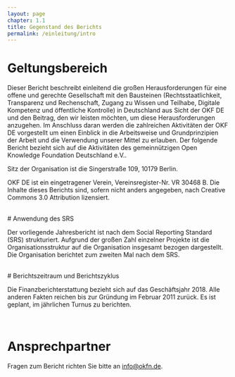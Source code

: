 ```yaml
---
layout: page
chapter: 1.1
title: Gegenstand des Berichts
permalink: /einleitung/intro
---
```



# Geltungsbereich

Dieser Bericht beschreibt einleitend die großen Herausforderungen für eine offene und gerechte Gesellschaft mit den Bausteinen (Rechtsstaatlichkeit, Transparenz und Rechenschaft, Zugang zu Wissen und Teilhabe, Digitale Kompetenz und öffentliche Kontrolle) in Deutschland aus Sicht der OKF DE und den Beitrag, den wir leisten möchten, um diese Herausforderungen anzugehen. Im Anschluss daran werden die zahlreichen  Aktivitäten der OKF DE vorgestellt um einen Einblick in die Arbeitsweise und Grundprinzipien der Arbeit und die Verwendung unserer Mittel zu erlauben. Der folgende Bericht bezieht sich auf die Aktivitäten des gemeinnützigen Open Knowledge Foundation Deutschland e.V.. 

Sitz der Organisation ist die Singerstraße 109, 10179 Berlin. 

OKF DE ist ein eingetragener Verein, Vereinsregister-Nr. VR 30468 B. Die Inhalte dieses Berichts sind, sofern nicht anders angegeben, nach Creative Commons 3.0 Attribution lizensiert.

<br>
# Anwendung des SRS 

Der vorliegende Jahresbericht ist nach dem Social Reporting Standard (SRS) strukturiert. Aufgrund der großen Zahl einzelner Projekte ist die Organisationsstruktur auf die Organisation insgesamt bezogen dargestellt. Die Organisation berichtet zum zweiten Mal nach dem SRS.

<br>
# Berichtszeitraum und Berichtszyklus

Die Finanzberichterstattung bezieht sich auf das Geschäftsjahr 2018. Alle anderen Fakten reichen bis zur Gründung im Februar 2011 zurück. Es ist geplant, im jährlichen Turnus zu berichten. 

<br>

# Ansprechpartner 

Fragen zum Bericht richten Sie bitte an [info@okfn.de](mailto:info@okfn.de).
